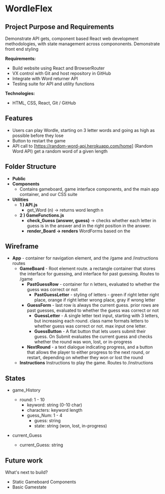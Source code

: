  
# WordleFlex

## Project Purpose and Requirements 

Demonstrate API gets, component based React web development methodologies, with state management across compononents. Demonstrate front end styling

**Requirements:**
- Build website using React and BrowserRouter
- VX control with Git and host repository in GitHub
- Integrate with Word returner API
- Testing suite for API and utility functions

**Technologies:**
- HTML, CSS, React, Git / GitHub

## Features

- Users can play Wordle, starting on 3 letter words and going as high as possible before they lose 
- Button to restart the game
- API call to [https://random-word-api.herokuapp.com/home] (Random Word API) get a random word of a given length
 
## Folder Structure

- **Public**
- **Components**
    - Contains gameboard, game interface components, and the main app container, and our CSS suite
- **Utilities**
    - **1 ) API.js**
        - get_Word (n) -> returns word length n
    - **2 ) GameFunctions.js**
        - **check_Guess (answer, guess)** -> checks whether each letter in guess is in the answer and in the right position in the answer. 
        - **render_Board -> renders** WordForms based on the 

## Wireframe

- **App** - container for navigation element, and the /game and /instructions routes
    - **GameBoard** - Root element route. a rectangle container that stores the interface for guessing, and interface for past guessing. Routes to /game
        - **PastGuessRow** - container for n letters, evaluated to whether the guess was correct or not
            - **PastGuessLetter** - styling of letters - green if right letter right place, orange if right letter wrong place, gray if wrong letter 
        - **GuessForm** - last row is always the current guess. prior rows are past guesses, evaluated to whether the guess was correct or not
            - **GuessLetter** - A single letter text input, starting with 3 letters, but increasing each round. class name formats letters to whether guess was correct or not. max input one letter. 
            - **GuessButton** - A flat button that lets users submit their guess. On Submit evaluates the current guess and checks whether the round was won, lost, or in-progress
        - **NextRound** - a text dialogue indicating progress, and a button that allows the player to either progress to the next round, or restart, depending on whether they won or lost the round 
    - **Instructions** Instructions to play the game. Routes to /instructions

## States ##

- game_History
    - round: 1 - 10
        - keyword: string (0-10 char)
        - characters: keyword length
        - guess_Num: 1 - 4
            - guess: string 
            - state: string (won, lost, in-progress)

- current_Guess
    - current_Guess: string
    
## Future work

What's next to build? 
- Static Gameboard Components
- Basic Gamestate
